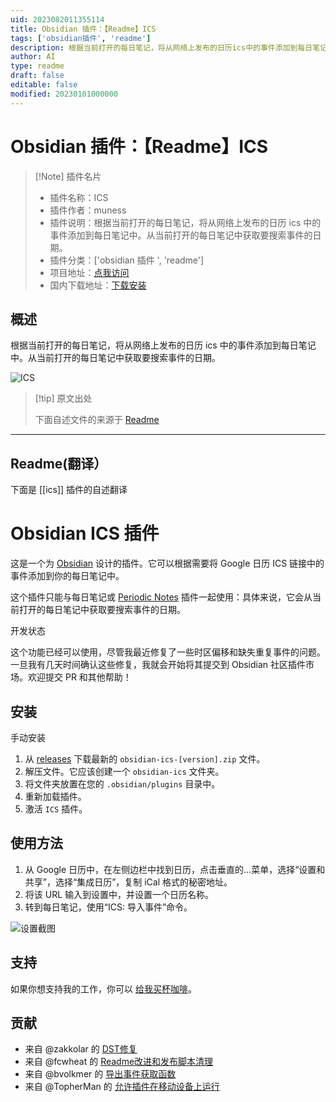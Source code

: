 ```yaml
---
uid: 2023082011355114
title: Obsidian 插件：【Readme】ICS
tags: ['obsidian插件', 'readme']
description: 根据当前打开的每日笔记，将从网络上发布的日历ics中的事件添加到每日笔记中。从当前打开的每日笔记中获取要搜索事件的日期。
author: AI
type: readme
draft: false
editable: false
modified: 20230101000000
---
```


# Obsidian 插件：【Readme】ICS

> [!Note] 插件名片
> - 插件名称：ICS
> - 插件作者：muness
> - 插件说明：根据当前打开的每日笔记，将从网络上发布的日历 ics 中的事件添加到每日笔记中。从当前打开的每日笔记中获取要搜索事件的日期。
> - 插件分类：['obsidian 插件 ', 'readme']
> - 项目地址：[点我访问](https://github.com/muness/obsidian-ics)
> - 国内下载地址：[下载安装](https://pkmer.cn/products/plugin/pluginMarket/?ics)

## 概述

根据当前打开的每日笔记，将从网络上发布的日历 ics 中的事件添加到每日笔记中。从当前打开的每日笔记中获取要搜索事件的日期。

![ICS](https://cdn.pkmer.cn/covers/ics.png!pkmer)

> [!tip] 原文出处
>
>下面自述文件的来源于 [Readme](https://ghproxy.net/https://raw.githubusercontent.com/muness/obsidian-ics/master/README.md)

---

## Readme(翻译）

下面是 [[ics]] 插件的自述翻译

# Obsidian ICS 插件

这是一个为 [Obsidian](https://obsidian.md) 设计的插件。它可以根据需要将 Google 日历 ICS 链接中的事件添加到你的每日笔记中。

这个插件只能与每日笔记或 [Periodic Notes](https://github.com/liamcain/obsidian-periodic-notes) 插件一起使用：具体来说，它会从当前打开的每日笔记中获取要搜索事件的日期。

开发状态

这个功能已经可以使用，尽管我最近修复了一些时区偏移和缺失重复事件的问题。一旦我有几天时间确认这些修复，我就会开始将其提交到 Obsidian 社区插件市场。欢迎提交 PR 和其他帮助！

## 安装

手动安装

1. 从 [releases](https://github.com/muness/obsidian-ics/releases) 下载最新的 `obsidian-ics-[version].zip` 文件。
2. 解压文件。它应该创建一个 `obsidian-ics` 文件夹。
3. 将文件夹放置在您的 `.obsidian/plugins` 目录中。
4. 重新加载插件。
5. 激活 `ICS` 插件。

## 使用方法

1. 从 Google 日历中，在左侧边栏中找到日历，点击垂直的…菜单，选择“设置和共享”，选择“集成日历”，复制 iCal 格式的秘密地址。
2. 将该 URL 输入到设置中，并设置一个日历名称。
3. 转到每日笔记，使用“ICS: 导入事件”命令。

![设置截图](https://github.com/muness/obsidian-ics/blob/master/docs/2021-08-11-22-18-21.png?raw=true)

## 支持

如果你想支持我的工作，你可以 [给我买杯咖啡](https://www.buymeacoffee.com/muness)。

## 贡献

- 来自 @zakkolar 的 [DST修复](https://github.com/muness/obsidian-ics/pull/17)
- 来自 @fcwheat 的 [Readme改进和发布脚本清理](https://github.com/muness/obsidian-ics/pull/22)
- 来自 @bvolkmer 的 [导出事件获取函数](https://github.com/muness/obsidian-ics/pull/33)
- 来自 @TopherMan 的 [允许插件在移动设备上运行](https://github.com/muness/obsidian-ics/pull/46)



